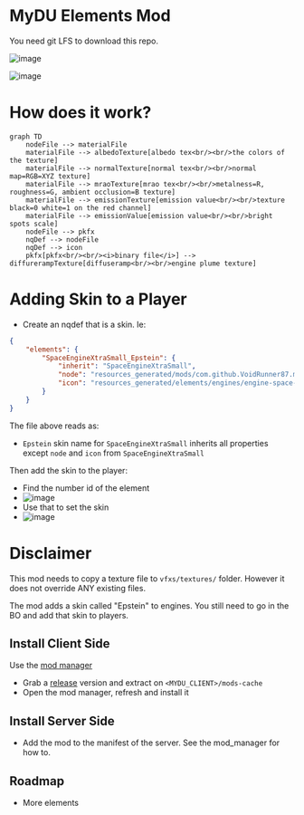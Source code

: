 # MyDU Elements Mod

You need git LFS to download this repo.

![image](https://github.com/user-attachments/assets/eae9b10e-6a42-4dd0-be7c-f7d18ee366c4)

![image](https://github.com/user-attachments/assets/6b1df5d1-fa98-4fcf-8d83-18a2b968bda7)

# How does it work?

```mermaid
graph TD
    nodeFile --> materialFile
    materialFile --> albedoTexture[albedo tex<br/><br/>the colors of the texture]
    materialFile --> normalTexture[normal tex<br/><br/>normal map=RGB=XYZ texture]
    materialFile --> mraoTexture[mrao tex<br/><br/>metalness=R, roughness=G, ambient occlusion=B texture]
    materialFile --> emissionTexture[emission value<br/><br/>texture black=0 white=1 on the red channel]
    materialFile --> emissionValue[emission value<br/><br/>bright spots scale]
    nodeFile --> pkfx
    nqDef --> nodeFile
    nqDef --> icon
    pkfx[pkfx<br/><br/><i>binary file</i>] --> diffurerampTexture[diffuseramp<br/><br/>engine plume texture]
```

# Adding Skin to a Player

* Create an nqdef that is a skin. Ie:

```json
{
    "elements": {
        "SpaceEngineXtraSmall_Epstein": {
            "inherit": "SpaceEngineXtraSmall",
            "node": "resources_generated/mods/com.github.VoidRunner87.mod_elements/spaceengine_xs_blue/env_engine-space-blue_001_xs.node",
            "icon": "resources_generated/elements/engines/engine-space-military_001_xs/icons/env_engine-space-military_001_xs_icon.png"
        }
    }
}
```
The file above reads as:
* `Epstein` skin name for `SpaceEngineXtraSmall` inherits all properties except `node` and `icon` from `SpaceEngineXtraSmall`

Then add the skin to the player:

* Find the number id of the element
* ![image](https://github.com/user-attachments/assets/f4388c68-02ee-4181-879a-1c3b43471729)
* Use that to set the skin
* ![image](https://github.com/user-attachments/assets/428a9c8a-a6ae-4ed5-888b-fa7491d3de23)


# Disclaimer

This mod needs to copy a texture file to `vfxs/textures/` folder. However it does not override ANY existing files.

The mod adds a skin called "Epstein" to engines. You still need to go in the BO and add that skin to players.

## Install Client Side

Use the [mod manager](https://github.com/VoidRunner87/mydu_mod_manager)

* Grab a [release](../../releases) version and extract on `<MYDU_CLIENT>/mods-cache`
* Open the mod manager, refresh and install it

## Install Server Side

* Add the mod to the manifest of the server. See the mod_manager for how to.

## Roadmap

* More elements
